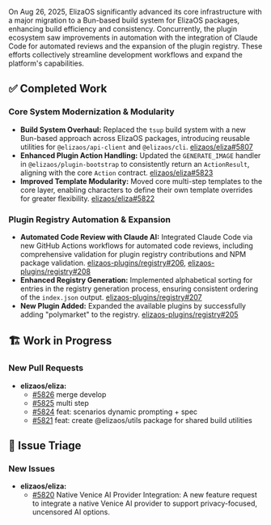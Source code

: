 On Aug 26, 2025, ElizaOS significantly advanced its core infrastructure with a major migration to a Bun-based build system for ElizaOS packages, enhancing build efficiency and consistency. Concurrently, the plugin ecosystem saw improvements in automation with the integration of Claude Code for automated reviews and the expansion of the plugin registry. These efforts collectively streamline development workflows and expand the platform's capabilities.

## ✅ Completed Work

### Core System Modernization & Modularity
*   **Build System Overhaul:** Replaced the `tsup` build system with a new Bun-based approach across ElizaOS packages, introducing reusable utilities for `@elizaos/api-client` and `@elizaos/cli`. [elizaos/eliza#5807](https://github.com/elizaos/eliza/pull/5807)
*   **Enhanced Plugin Action Handling:** Updated the `GENERATE_IMAGE` handler in `@elizaos/plugin-bootstrap` to consistently return an `ActionResult`, aligning with the core `Action` contract. [elizaos/eliza#5823](https://github.com/elizaos/eliza/pull/5823)
*   **Improved Template Modularity:** Moved core multi-step templates to the core layer, enabling characters to define their own template overrides for greater flexibility. [elizaos/eliza#5822](https://github.com/elizaos/eliza/pull/5822)

### Plugin Registry Automation & Expansion
*   **Automated Code Review with Claude AI:** Integrated Claude Code via new GitHub Actions workflows for automated code reviews, including comprehensive validation for plugin registry contributions and NPM package validation. [elizaos-plugins/registry#206](https://github.com/elizaos-plugins/registry/pull/206), [elizaos-plugins/registry#208](https://github.com/elizaos-plugins/registry/pull/208)
*   **Enhanced Registry Generation:** Implemented alphabetical sorting for entries in the registry generation process, ensuring consistent ordering of the `index.json` output. [elizaos-plugins/registry#207](https://github.com/elizaos-plugins/registry/pull/207)
*   **New Plugin Added:** Expanded the available plugins by successfully adding "polymarket" to the registry. [elizaos-plugins/registry#205](https://github.com/elizaos/eliza/pull/205)

## 🏗️ Work in Progress

### New Pull Requests
*   **elizaos/eliza:**
    *   [#5826](https://github.com/elizaos/eliza/pull/5826) merge develop
    *   [#5825](https://github.com/elizaos/eliza/pull/5825) multi step
    *   [#5824](https://github.com/elizaos/eliza/pull/5824) feat: scenarios dynamic prompting + spec
    *   [#5821](https://github.com/elizaos/eliza/pull/5821) feat: create @elizaos/utils package for shared build utilities

## 🐞 Issue Triage

### New Issues
*   **elizaos/eliza:**
    *   [#5820](https://github.com/elizaos/eliza/issues/5820) Native Venice AI Provider Integration: A new feature request to integrate a native Venice AI provider to support privacy-focused, uncensored AI options.